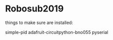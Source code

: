 # Robosub2019

things to make sure are installed:

simple-pid
adafruit-circuitpython-bno055
pyserial
